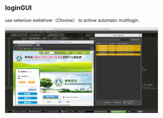 ## loginGUI

use selenium webdriver（Chrome） to achive automatic multilogin.

![Screen shot](https://github.com/s910324/loginGUI/blob/master/screen%20shot/screen%20shot.jpg?raw=true)
